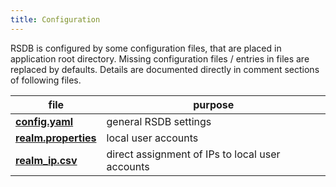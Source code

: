 ```yaml
---
title: Configuration
---
```


RSDB is configured by some configuration files, that are placed in application root directory.
Missing configuration files / entries in files are replaced by defaults.
Details are documented directly in comment sections of following files.

| file | purpose |
| ------------- | ------------- |
| **[config.yaml](../config.yaml)**  | general RSDB settings  |
| **[realm.properties](../realm.properties)**  | local user accounts  |
| **[realm_ip.csv](../realm_ip.csv)**  | direct assignment of IPs to local user accounts  |
